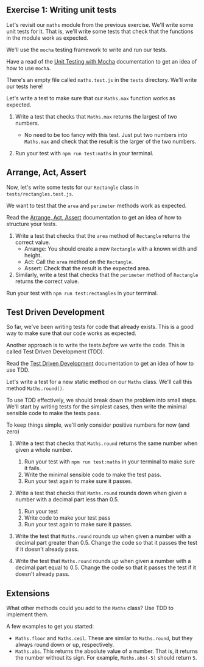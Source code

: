 ## Exercise 1: Writing unit tests

Let's revisit our `maths` module from the previous exercise. We'll write some
unit tests for it. That is, we'll write some tests that check that the
functions in the module work as expected.

We'll use the `mocha` testing framework to write and run our tests.

Have a read of the [Unit Testing with
Mocha](https://tech-docs.corndel.com/js/testing-with-mocha.html) documentation
to get an idea of how to use `mocha`.

There's an empty file called `maths.test.js` in the `tests` directory. We'll
write our tests here!

Let's write a test to make sure that our `Maths.max` function works as
expected.

1. Write a test that checks that `Maths.max` returns the largest of two
numbers.
    - No need to be too fancy with this test. Just put two numbers into
      `Maths.max` and check that the result is the larger of the two numbers.

2. Run your test with `npm run test:maths` in your terminal.

## Arrange, Act, Assert

Now, let's write some tests for our `Rectangle` class in
`tests/rectangles.test.js`.

We want to test that the `area` and `perimeter` methods work as expected.

Read the [Arrange, Act,
Assert](https://tech-docs.corndel.com/js/arrange-act-assert.html) documentation
to get an idea of how to structure your tests.

1. Write a test that checks that the `area` method of `Rectangle` returns the
correct value.
    - Arrange: You should create a new `Rectangle` with a known width and
      height.
    - Act: Call the `area` method on the `Rectangle`.
    - Assert: Check that the result is the expected area.
2. Similarly, write a test that checks that the `perimeter` method of
`Rectangle` returns the correct value.

Run your test with `npm run test:rectangles` in your terminal.

## Test Driven Development

So far, we've been writing tests for code that already exists. This is a good
way to make sure that our code works as expected.

Another approach is to write the tests _before_ we write the code. This is
called Test Driven Development (TDD). 

Read the [Test Driven
Development](https://tech-docs.corndel.com/js/test-driven-development.html)
documentation to get an idea of how to use TDD.

Let's write a test for a new static method on our `Maths` class. We'll call
this method `Maths.round()`.

To use TDD effectively, we should break down the problem into small steps.
We'll start by writing tests for the simplest cases, then write the minimal
sensible code to make the tests pass.

To keep things simple, we'll only consider positive numbers for now (and zero)

1. Write a test that checks that `Maths.round` returns the same number when
given a whole number.
    1. Run your test with `npm run test:maths` in your terminal to make sure it
    fails.
    2. Write the minimal sensible code to make the test pass.
    3. Run your test again to make sure it passes.

2. Write a test that checks that `Maths.round` rounds down when given a number
with a decimal part less than 0.5.
    1. Run your test 
    2. Write code to make your test pass
    3. Run your test again to make sure it passes.

3. Write the test that `Maths.round` rounds up when given a number with a
decimal part greater than 0.5. Change the code so that it passes the test if it
doesn't already pass.

4. Write the test that `Maths.round` rounds _up_ when given a number with a
decimal part equal to 0.5. Change the code so that it passes the test if it
doesn't already pass.

## Extensions

What other methods could you add to the `Maths` class? Use TDD to implement
them.

A few examples to get you started:
- `Maths.floor` and `Maths.ceil`. These are similar to `Maths.round`, but they
  always round down or up, respectively.
- `Maths.abs`. This returns the absolute value of a number. That is, it returns
  the number without its sign. For example, `Maths.abs(-5)` should return `5`.
